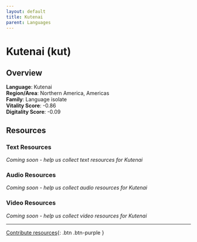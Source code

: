 ```yaml
---
layout: default
title: Kutenai
parent: Languages
---
```


# Kutenai (kut)

## Overview

**Language**: Kutenai  
**Region/Area**: Northern America, Americas  
**Family**: Language isolate  
**Vitality Score**: -0.86  
**Digitality Score**: -0.09  

## Resources

### Text Resources
*Coming soon - help us collect text resources for Kutenai*

### Audio Resources
*Coming soon - help us collect audio resources for Kutenai*

### Video Resources
*Coming soon - help us collect video resources for Kutenai*

---

[Contribute resources](https://fairtrain.github.io/){: .btn .btn-purple }
